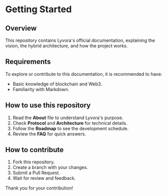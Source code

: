# Getting Started

## Overview

This repository contains Lyvora's official documentation, explaining the vision, the hybrid architecture, and how the project works.

## Requirements

To explore or contribute to this documentation, it is recommended to have:

- Basic knowledge of blockchain and Web3.
- Familiarity with Markdown.

## How to use this repository

1. Read the **About** file to understand Lyvora's purpose.
2. Check **Protocol** and **Architecture** for technical details.
3. Follow the **Roadmap** to see the development schedule.
4. Review the **FAQ** for quick answers.

## How to contribute

1. Fork this repository.
2. Create a branch with your changes.
3. Submit a Pull Request.
4. Wait for review and feedback.

Thank you for your contribution!

